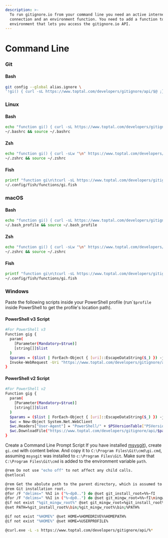 ```yaml
---
description: >-
  To run gitignore.io from your command line you need an active internet
  connection and an environment function. You need to add a function to your
  environment that lets you access the gitignore.io API.
---
```


# Command Line

### Git

#### Bash <a id="git-bash"></a>

```bash
git config --global alias.ignore \
'!gi() { curl -sL https://www.toptal.com/developers/gitignore/api/$@ ;}; gi'
```

### Linux

#### Bash <a id="linux-bash"></a>

```bash
echo "function gi() { curl -sL https://www.toptal.com/developers/gitignore/api/\$@ ;}" >> \
~/.bashrc && source ~/.bashrc
```

#### Zsh <a id="linux-zsh"></a>

```bash
echo "function gi() { curl -sLw "\n" https://www.toptal.com/developers/gitignore/api/\$@ ;}" >> \
~/.zshrc && source ~/.zshrc
```

#### Fish <a id="linux-fish"></a>

```bash
printf "function gi\n\tcurl -sL https://www.toptal.com/developers/gitignore/api/\$argv\nend\n" > \
~/.config/fish/functions/gi.fish
```

### macOS

#### Bash <a id="macos-bash"></a>

```bash
echo "function gi() { curl -sL https://www.toptal.com/developers/gitignore/api/\$@ ;}" >> \
~/.bash_profile && source ~/.bash_profile
```

#### Zsh <a id="masos-zsh"></a>

```bash
echo "function gi() { curl -sLw "\n" https://www.toptal.com/developers/gitignore/api/\$@ ;}" >> \
~/.zshrc && source ~/.zshrc
```

#### Fish <a id="macos-fish"></a>

```bash
printf "function gi\n\tcurl -sL https://www.toptal.com/developers/gitignore/api/\$argv\nend\n" > \
~/.config/fish/functions/gi.fish
```

### Windows

Paste the following scripts inside your PowerShell profile \(run\``$profile` inside PowerShell to get the profile's location path\).

#### PowerShell v3 Script

```bash
#For PowerShell v3
Function gig {
  param(
    [Parameter(Mandatory=$true)]
    [string[]]$list
  )
  $params = ($list | ForEach-Object { [uri]::EscapeDataString($_) }) -join ","
  Invoke-WebRequest -Uri "https://www.toptal.com/developers/gitignore/api/$params" | select -ExpandProperty content | Out-File -FilePath $(Join-Path -path $pwd -ChildPath ".gitignore") -Encoding ascii
}
```

#### PowerShell v2 Script <a id="windows-powershell-v2"></a>

```bash
#For PowerShell v2
Function gig {
  param(
    [Parameter(Mandatory=$true)]
    [string[]]$list
  )
  $params = ($list | ForEach-Object { [uri]::EscapeDataString($_) }) -join ","
  $wc = New-Object System.Net.WebClient
  $wc.Headers["User-Agent"] = "PowerShell/" + $PSVersionTable["PSVersion"].ToString()
  $wc.DownloadFile("https://www.toptal.com/developers/gitignore/api/$params", "$PWD\.gitignore")
}
```

Create a Command Line Prompt Script If you have installed [msysgit](http://msysgit.github.io/)\), create `gi.cmd` with content below. And copy it to `C:\Program Files\Git\cmd\gi.cmd`, assuming `msysgit` was installed to `c:\Program Files\Git`. Make sure that `C:\Program Files\Git\cmd` is added to the environment variable `path`.

```bash
@rem Do not use "echo off" to not affect any child calls.
@setlocal

@rem Get the abolute path to the parent directory, which is assumed to be the
@rem Git installation root.
@for /F "delims=" %%I in ("%~dp0..") do @set git_install_root=%%~fI
@for /F "delims=" %%I in ("%~dp0..") do @set git_mingw_root=%%~fI\mingw
@if not exist "%git_mingw_root%" @set git_mingw_root=%git_install_root%\mingw64
@set PATH=%git_install_root%\bin;%git_mingw_root%\bin;%PATH%

@if not exist "%HOME%" @set HOME=%HOMEDRIVE%%HOMEPATH%
@if not exist "%HOME%" @set HOME=%USERPROFILE%

@curl.exe -L -s https://www.toptal.com/developers/gitignore/api/%*
```

